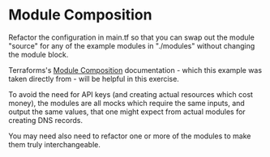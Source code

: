 # Module Composition

Refactor the configuration in main.tf so that you can swap out the module
"source" for any of the example modules in "./modules" without changing the
module block.

Terraforms's [Module Composition](https://www.terraform.io/docs/modules/composition.html#multi-cloud-abstractions) documentation - which this example was taken directly from - will be helpful in this exercise.

To avoid the need for API keys (and creating actual resources which cost money),
the modules are all mocks which require the same inputs, and output the same
values, that one might expect from actual modules for creating DNS records. 

You may need also need to refactor one or more of the modules to make them truly interchangeable.  